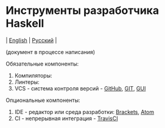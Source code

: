 # Инструменты разработчика Haskell
| [English](README.md) | [Русский](README.ru.md) |

(документ в процессе написания)

Обязательные компоненты:
  1. Компиляторы:
  2. Линтеры:
  3. VCS - система контроля версий - [GitHub](https://github.com/), [GIT](https://git-scm.com/), [GUI](https://desktop.github.com/)

Опциональные компоненты:
  1. IDE - редактор или среда разработки: [Brackets](http://brackets.io/), [Atom](https://atom.io/)
  2. CI - непрерывная интеграция - [TravisCI](https://travis-ci.org/)
